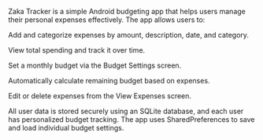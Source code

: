 Zaka Tracker is a simple Android budgeting app that helps users manage their personal expenses effectively. The app allows users to:

Add and categorize expenses by amount, description, date, and category.

View total spending and track it over time.

Set a monthly budget via the Budget Settings screen.

Automatically calculate remaining budget based on expenses.

Edit or delete expenses from the View Expenses screen.

All user data is stored securely using an SQLite database, and each user has personalized budget tracking. The app uses SharedPreferences to save and load individual budget settings.
